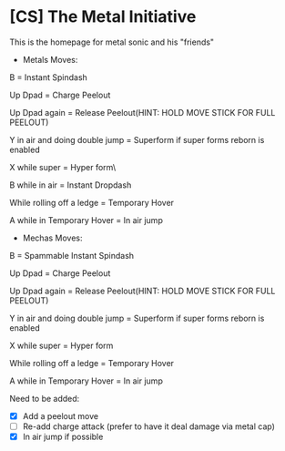 # [CS] The Metal Initiative
This is the homepage for metal sonic and his "friends"

- Metals Moves:

B = Instant Spindash

Up Dpad = Charge Peelout

Up Dpad again = Release Peelout(HINT: HOLD MOVE STICK FOR FULL PEELOUT)

Y in air and doing double jump = Superform if super forms reborn is enabled

X while super = Hyper form\

B while in air = Instant Dropdash

While rolling off a ledge = Temporary Hover

A while in Temporary Hover = In air jump

- Mechas Moves:

B = Spammable Instant Spindash

Up Dpad = Charge Peelout

Up Dpad again = Release Peelout(HINT: HOLD MOVE STICK FOR FULL PEELOUT)

Y in air and doing double jump = Superform if super forms reborn is enabled

X while super = Hyper form

While rolling off a ledge = Temporary Hover

A while in Temporary Hover = In air jump

Need to be added:<br/>
- [x] Add a peelout move<br/>
- [ ] Re-add charge attack (prefer to have it deal damage via metal cap)<br/>
- [x] In air jump if possible
